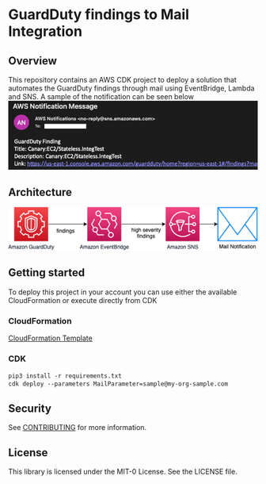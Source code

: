 # GuardDuty findings to Mail Integration
## Overview

This repository contains an AWS CDK project to deploy a solution that automates the GuardDuty findings through mail using EventBridge, Lambda and SNS. 
A sample of the notification can be seen below
![](architecture/mail-sample.png)


## Architecture
![](architecture/GuardDuty%20to%20SNS.png)

## Getting started

To deploy this project in your account you can use either the available CloudFormation or execute directly from CDK

### CloudFormation

[CloudFormation Template](guardduty-to-sns.yaml)

### CDK
```
pip3 install -r requirements.txt
cdk deploy --parameters MailParameter=sample@my-org-sample.com
```

## Security

See [CONTRIBUTING](CONTRIBUTING.md#security-issue-notifications) for more information.

## License

This library is licensed under the MIT-0 License. See the LICENSE file.

